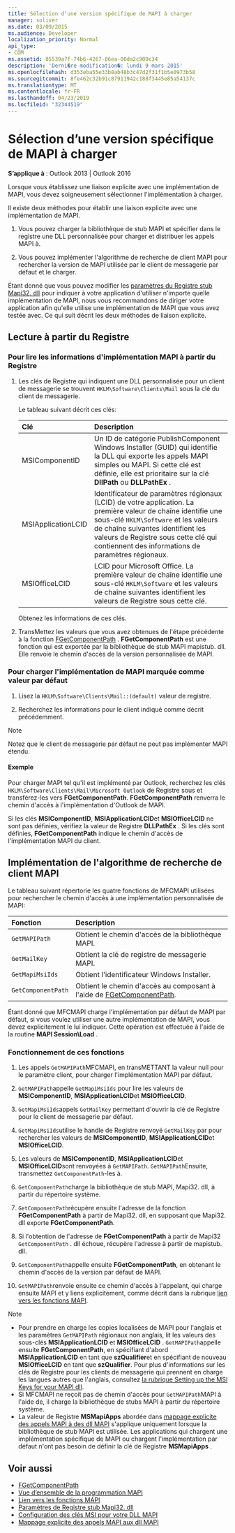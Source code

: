 ```yaml
---
title: Sélection d’une version spécifique de MAPI à charger
manager: soliver
ms.date: 03/09/2015
ms.audience: Developer
localization_priority: Normal
api_type:
- COM
ms.assetid: 85539a7f-74b6-4267-86ea-00da2c900c34
description: 'Derni�re modification�: lundi 9 mars 2015'
ms.openlocfilehash: d353eba55e33b8ab48b3c47d2f31f1b5e0973b58
ms.sourcegitcommit: 8fe462c32b91c87911942c188f3445e85a54137c
ms.translationtype: MT
ms.contentlocale: fr-FR
ms.lasthandoff: 04/23/2019
ms.locfileid: "32344519"
---
```

# <a name="choose-a-specific-version-of-mapi-to-load"></a>Sélection d’une version spécifique de MAPI à charger

**S’applique à** : Outlook 2013 | Outlook 2016 
  
Lorsque vous établissez une liaison explicite avec une implémentation de MAPI, vous devez soigneusement sélectionner l'implémentation à charger. 
  
Il existe deux méthodes pour établir une liaison explicite avec une implémentation de MAPI. 
  
1. Vous pouvez charger la bibliothèque de stub MAPI et spécifier dans le registre une DLL personnalisée pour charger et distribuer les appels MAPI à.
    
2. Vous pouvez implémenter l'algorithme de recherche de client MAPI pour rechercher la version de MAPI utilisée par le client de messagerie par défaut et le charger.
    
Étant donné que vous pouvez modifier les [paramètres du Registre stub Mapi32. dll](https://msdn.microsoft.com/library/ms531218%28EXCHG.10%29.aspx) pour indiquer à votre application d'utiliser n'importe quelle implémentation de MAPI, nous vous recommandons de diriger votre application afin qu'elle utilise une implémentation de MAPI que vous avez testée avec. Ce qui suit décrit les deux méthodes de liaison explicite. 
  
## <a name="reading-from-the-registry"></a>Lecture à partir du Registre

### <a name="to-read-mapi-implementation-information-from-the-registry"></a>Pour lire les informations d'implémentation MAPI à partir du Registre

1. Les clés de Registre qui indiquent une DLL personnalisée pour un client de messagerie se trouvent `HKLM\Software\Clients\Mail` sous la clé du client de messagerie. 
    
   Le tableau suivant décrit ces clés:
    
   |**Clé**|**Description**|
   |:-----|:-----|
   |MSIComponentID  <br/> |Un ID de catégorie PublishComponent Windows Installer (GUID) qui identifie la DLL qui exporte les appels MAPI simples ou MAPI. Si cette clé est définie, elle est prioritaire sur la clé **DllPath** ou **DLLPathEx** .  <br/> |
   |MSIApplicationLCID  <br/> |Identificateur de paramètres régionaux (LCID) de votre application. La première valeur de chaîne identifie une sous-clé `HKLM\Software` et les valeurs de chaîne suivantes identifient les valeurs de Registre sous cette clé qui contiennent des informations de paramètres régionaux.  <br/> |
   |MSIOfficeLCID  <br/> |LCID pour Microsoft Office. La première valeur de chaîne identifie une sous-clé `HKLM\Software` et les valeurs de chaîne suivantes identifient les valeurs de Registre sous cette clé.  <br/> |
   
   Obtenez les informations de ces clés.
    
2. TransMettez les valeurs que vous avez obtenues de l'étape précédente à la fonction [FGetComponentPath](fgetcomponentpath.md) . **FGetComponentPath** est une fonction qui est exportée par la bibliothèque de stub MAPI mapistub. dll. Elle renvoie le chemin d'accès de la version personnalisée de MAPI. 


### <a name="to-load-the-implementation-of-mapi-marked-as-default"></a>Pour charger l'implémentation de MAPI marquée comme valeur par défaut

1. Lisez la `HKLM\Software\Clients\Mail::(default)` valeur de registre. 
    
2. Recherchez les informations pour le client indiqué comme décrit précédemment.
    
> [!NOTE]
> Notez que le client de messagerie par défaut ne peut pas implémenter MAPI étendu. 
  
#### <a name="example"></a>Exemple

Pour charger MAPI tel qu'il est implémenté par Outlook, recherchez les clés `HKLM\Software\Clients\Mail\Microsoft Outlook` de Registre sous et transférez-les vers **FGetComponentPath**. **FGetComponentPath** renverra le chemin d'accès à l'implémentation d'Outlook de MAPI. 
  
Si les clés **MSIComponentID**, **MSIApplicationLCID**et **MSIOfficeLCID** ne sont pas définies, vérifiez la valeur de Registre **DLLPathEx** . Si les clés sont définies, **FGetComponentPath** indique le chemin d'accès de l'implémentation MAPI du client. 
  
## <a name="implementing-the-mapi-client-lookup-algorithm"></a>Implémentation de l'algorithme de recherche de client MAPI

Le tableau suivant répertorie les quatre fonctions de MFCMAPI utilisées pour rechercher le chemin d'accès à une implémentation personnalisée de MAPI:
  
|**Fonction**|**Description**|
|:-----|:-----|
| `GetMAPIPath` <br/> |Obtient le chemin d'accès de la bibliothèque MAPI.  <br/> |
| `GetMailKey` <br/> |Obtient la clé de registre de messagerie MAPI.  <br/> |
| `GetMapiMsiIds` <br/> |Obtient l'identificateur Windows Installer.  <br/> |
| `GetComponentPath` <br/> |Obtient le chemin d'accès au composant à l'aide de [FGetComponentPath](fgetcomponentpath.md).  <br/> |
   
Étant donné que MFCMAPI charge l'implémentation par défaut de MAPI par défaut, si vous voulez utiliser une autre implémentation de MAPI, vous devez explicitement le lui indiquer. Cette opération est effectuée à l'aide de la routine **MAPI Session\Load** . 
  
### <a name="how-these-functions-work"></a>Fonctionnement de ces fonctions

1. Les appels `GetMAPIPath`MFCMAPI, en transMETTANT la valeur null pour le paramètre client, pour charger l'implémentation MAPI par défaut.
    
2.  `GetMAPIPath`appelle `GetMapiMsiIds` pour lire les valeurs de **MSIComponentID**, **MSIApplicationLCID**et **MSIOfficeLCID**.
    
3.  `GetMapiMsiIds`appels `GetMailKey` permettant d'ouvrir la clé de Registre pour le client de messagerie par défaut. 
    
4.  `GetMapiMsiIds`utilise le handle de Registre renvoyé `GetMailKey` par pour rechercher les valeurs de **MSIComponentID**, **MSIApplicationLCID**et **MSIOfficeLCID**.
    
5. Les valeurs de **MSIComponentID**, **MSIApplicationLCID**et **MSIOfficeLCID**sont renvoyées à `GetMAPIPath`.  `GetMAPIPath`Ensuite, transmettez `GetComponentPath`-les à.
    
6.  `GetComponentPath`charge la bibliothèque de stub MAPI, Mapi32. dll, à partir du répertoire système. 
    
7.  `GetComponentPath`récupère ensuite l'adresse de la fonction **FGetComponentPath** à partir de Mapi32. dll, en supposant que Mapi32. dll exporte **FGetComponentPath**.
    
8. Si l'obtention de l'adresse de **FGetComponentPath** à partir de Mapi32 `GetComponentPath` . dll échoue, récupère l'adresse à partir de mapistub. dll. 
    
9.  `GetComponentPath`appelle ensuite **FGetComponentPath**, en obtenant le chemin d'accès de la version par défaut de MAPI.
    
10.  `GetMAPIPath`renvoie ensuite ce chemin d'accès à l'appelant, qui charge ensuite MAPI et y liens explicitement, comme décrit dans la rubrique [lien vers les fonctions MAPI](how-to-link-to-mapi-functions.md).
    
> [!NOTE] 
> - Pour prendre en charge les copies localisées de MAPI pour l'anglais et les paramètres `GetMAPIPath` régionaux non anglais, lit les valeurs des sous-clés **MSIApplicationLCID** et **MSIOfficeLCID** .  `GetMAPIPath`appelle ensuite **FGetComponentPath**, en spécifiant d'abord **MSIApplicationLCID** en tant que **szQualifier**et en spécifiant de nouveau **MSIOfficeLCID** en tant que **szQualifier**. Pour plus d'informations sur les clés de Registre pour les clients de messagerie qui prennent en charge les langues autres que l'anglais, consultez [la rubrique Setting up the MSI Keys for your MAPI dll](https://msdn.microsoft.com/library/ee909494%28VS.85%29.aspx).   
> - Si MFCMAPI ne reçoit pas de chemin d'accès pour `GetMAPIPath`MAPI à l'aide de, il charge la bibliothèque de stubs MAPI à partir du répertoire système.
> - La valeur de Registre **MSMapiApps** abordée dans [mappage explicite des appels MAPI à des dll MAPI](https://msdn.microsoft.com/library/ee909490%28VS.85%29.aspx) s'applique uniquement lorsque la bibliothèque de stub MAPI est utilisée. Les applications qui chargent une implémentation spécifique de MAPI ou chargent l'implémentation par défaut n'ont pas besoin de définir la clé de Registre **MSMapiApps** . 
    
## <a name="see-also"></a>Voir aussi

- [FGetComponentPath](fgetcomponentpath.md)
- [Vue d’ensemble de la programmation MAPI](mapi-programming-overview.md)
- [Lien vers les fonctions MAPI](how-to-link-to-mapi-functions.md)
- [Paramètres de Registre stub Mapi32. dll](https://msdn.microsoft.com/library/ms531218%28EXCHG.10%29.aspx)
- [Configuration des clés MSI pour votre DLL MAPI](https://msdn.microsoft.com/library/ee909494%28VS.85%29.aspx)
- [Mappage explicite des appels MAPI aux dll MAPI](https://msdn.microsoft.com/library/ee909490%28VS.85%29.aspx)


